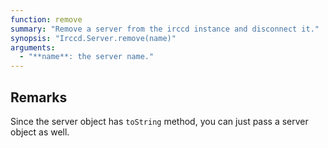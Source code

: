 ```yaml
---
function: remove
summary: "Remove a server from the irccd instance and disconnect it."
synopsis: "Irccd.Server.remove(name)"
arguments:
  - "**name**: the server name."
---
```


## Remarks

Since the server object has `toString` method, you can just pass a server object as well.
